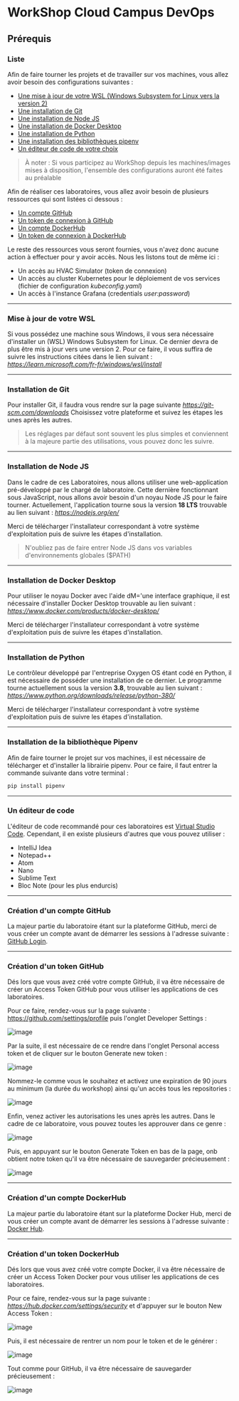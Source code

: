 # WorkShop Cloud Campus DevOps

## Prérequis

### Liste

Afin de faire tourner les projets et de travailler sur vos machines, vous allez avoir besoin des configurations suivantes :

- [Une mise à jour de votre WSL (Windows Subsystem for Linux vers la version 2)](#Mise-à-jour-de-votre-WSL)
- [Une installation de Git](#Installation-de-Git)
- [Une installation de Node JS](#Installation-de-Node-JS)
- [Une installation de Docker Desktop](#Installation-de-Docker-Desktop)
- [Une installation de Python](#Installation-de-Python)
- [Une installation des bibliothèques pipenv](#Installation-de-la-bibliothèque-Pipenv)
- [Un éditeur de code de votre choix](#Un-éditeur-de-code)

> À noter : Si vous participez au WorkShop depuis les machines/images mises à disposition, l'ensemble des configurations auront été faites au préalable

Afin de réaliser ces laboratoires, vous allez avoir besoin de plusieurs ressources qui sont listées ci dessous :

- [Un compte GitHub](#Création-d'un-compte-GitHub)
- [Un token de connexion à GitHub](#Création-d'un-token-GitHub)
- [Un compte DockerHub](#Création-d'un-compte-DockerHub)
- [Un token de connexion à DockerHub](#Création-d'un-token-DockerHub)

Le reste des ressources vous seront fournies, vous n'avez donc aucune action à effectuer pour y avoir accès. Nous les listons tout de même ici :

- Un accès au HVAC Simulator (token de connexion)
- Un accès au cluster Kubernetes pour le déploiement de vos services (fichier de configuration _kubeconfig.yaml_)
- Un accès à l'instance Grafana (credentials _user:password_)

---

### Mise à jour de votre WSL

Si vous possédez une machine sous Windows, il vous sera nécessaire d'installer un (WSL) Windows Subsystem for Linux. Ce dernier devra de plus être mis à jour vers une version 2.
Pour ce faire, il vous suffira de suivre les instructions citées dans le lien suivant : _https://learn.microsoft.com/fr-fr/windows/wsl/install_

---

### Installation de Git

Pour installer Git, il faudra vous rendre sur la page suivante _https://git-scm.com/downloads_
Choisissez votre plateforme et suivez les étapes les unes après les autres.

> Les réglages par défaut sont souvent les plus simples et conviennent à la majeure partie des utilisations, vous pouvez donc les suivre.

---

### Installation de Node JS

Dans le cadre de ces Laboratoires, nous allons utiliser une web-application pré-développé par le chargé de laboratoire. Cette dernière fonctionnant sous JavaScript, nous allons avoir besoin d'un noyau Node JS pour le faire tourner.
Actuellement, l'application tourne sous la version **18 LTS** trouvable au lien suivant : _https://nodejs.org/en/_

Merci de télécharger l'installateur correspondant à votre système d'exploitation puis de suivre les étapes d'installation.

> N'oubliez pas de faire entrer Node JS dans vos variables d'environnements globales ($PATH)

---

### Installation de Docker Desktop

Pour utiliser le noyau Docker avec l'aide dM='une interface graphique, il est nécessaire d'installer Docker Desktop trouvable au lien suivant : _https://www.docker.com/products/docker-desktop/_

Merci de télécharger l'installateur correspondant à votre système d'exploitation puis de suivre les étapes d'installation.

---

### Installation de Python

Le contrôleur développé par l'entreprise Oxygen OS étant codé en Python, il est nécessaire de posséder une installation de ce dernier.
Le programme tourne actuellement sous la version **3.8**, trouvable au lien suivant : _https://www.python.org/downloads/release/python-380/_

Merci de télécharger l'installateur correspondant à votre système d'exploitation puis de suivre les étapes d'installation.

---

### Installation de la bibliothèque Pipenv

Afin de faire tourner le projet sur vos machines, il est nécessaire de télécharger et d'installer la librairie pipenv.
Pour ce faire, il faut entrer la commande suivante dans votre terminal :

```bash
pip install pipenv
```

---

### Un éditeur de code

L'éditeur de code recommandé pour ces laboratoires est [Virtual Studio Code](https://code.visualstudio.com/Download).
Cependant, il en existe plusieurs d'autres que vous pouvez utiliser :

- IntelliJ Idea
- Notepad++
- Atom
- Nano
- Sublime Text
- Bloc Note (pour les plus endurcis)

---

### Création d'un compte GitHub

La majeur partie du laboratoire étant sur la plateforme GitHub, merci de vous créer un compte avant de démarrer les sessions à l'adresse suivante : [GitHub Login](https://github.com/signup?ref_cta=Sign+up&ref_loc=header+logged+out&ref_page=%2F&source=header-home).

---

### Création d'un token GitHub

Dés lors que vous avez créé votre compte GitHub, il va être nécessaire de créer un Access Token GitHub pour vous utiliser les applications de ces laboratoires.

Pour ce faire, rendez-vous sur la page suivante : https://github.com/settings/profile puis l'onglet Developer Settings :

![image](./assets/prerequis/settings.png)

Par la suite, il est nécessaire de ce rendre dans l'onglet Personal access token et de cliquer sur le bouton Generate new token :

![image](./assets/prerequis/token.png)

Nommez-le comme vous le souhaitez et activez une expiration de 90 jours au minimum (la durée du workshop) ainsi qu'un accès tous les repositories :

![image](./assets/prerequis/token_name.png)

Enfin, venez activer les autorisations les unes après les autres. Dans le cadre de ce laboratoire, vous pouvez toutes les approuver dans ce genre :

![image](./assets/prerequis/token_accept.png)

Puis, en appuyant sur le bouton Generate Token en bas de la page, onb obtient notre token qu'il va être nécessaire de sauvegarder précieusement :

![image](./assets/prerequis/token_keep.png)

---

### Création d'un compte DockerHub

La majeur partie du laboratoire étant sur la plateforme Docker Hub, merci de vous créer un compte avant de démarrer les sessions à l'adresse suivante : [Docker Hub](https://hub.docker.com/signup).

---

### Création d'un token DockerHub

Dés lors que vous avez créé votre compte Docker, il va être nécessaire de créer un Access Token Docker pour vous utiliser les applications de ces laboratoires.

Pour ce faire, rendez-vous sur la page suivante : _https://hub.docker.com/settings/security_ et d'appuyer sur le bouton New Access Token :

![image](./assets/prerequis/docker_hub.png)

Puis, il est nécessaire de rentrer un nom pour le token et de le générer :

![image](./assets/prerequis/docker_hub_generate.png)

Tout comme pour GitHub, il va être nécessaire de sauvegarder précieusement :

![image](./assets/prerequis/docker_hub_token.png)
